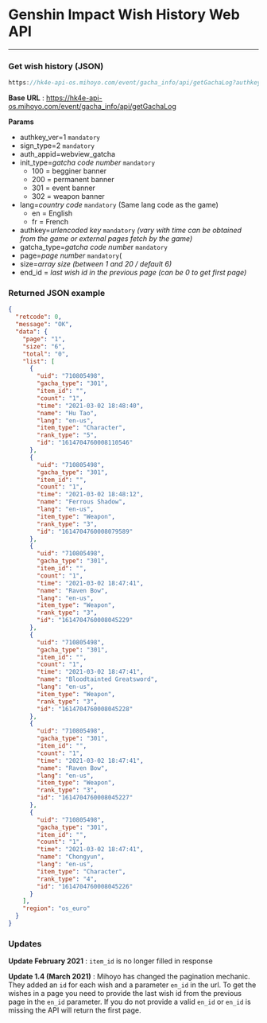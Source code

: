 # Genshin Impact Wish History Web API

---

### Get wish history (JSON)

```jsx
https://hk4e-api-os.mihoyo.com/event/gacha_info/api/getGachaLog?authkey_ver=1&sign_type=2&auth_appid=webview_gacha&init_type=301&lang=en&authkey=XXXXXXXXXXXXXXXXXXXXXXXXXXXXXX&gacha_type=301&page=1&size=6&end_id=0
```

**Base URL** : https://hk4e-api-os.mihoyo.com/event/gacha_info/api/getGachaLog

**Params**

- authkey_ver=1 `mandatory`
- sign_type=2 `mandatory`
- auth_appid=webview_gatcha
- init_type=*gatcha code number* `mandatory`
    - 100 = begginer banner
    - 200 = permanent banner
    - 301 = event banner
    - 302 = weapon banner
- lang=*country code* `mandatory` (Same lang code as the game)
    - en = English
    - fr = French
- authkey=*urlencoded* *key* `mandatory` *(vary with time can be obtained from the game or external pages fetch by the game)*
- gatcha_type=*gatcha code numbe*r `mandatory`
- page=*page number* `mandatory`(
- size=*array size (between 1 and 20 / default 6)*
- end_id = *last wish id in the previous page (can be 0 to get first page)*

### **Returned JSON example**

```json
{
  "retcode": 0,
  "message": "OK",
  "data": {
    "page": "1",
    "size": "6",
    "total": "0",
    "list": [
      {
        "uid": "710805498",
        "gacha_type": "301",
        "item_id": "",
        "count": "1",
        "time": "2021-03-02 18:48:40",
        "name": "Hu Tao",
        "lang": "en-us",
        "item_type": "Character",
        "rank_type": "5",
        "id": "1614704760008110546"
      },
      {
        "uid": "710805498",
        "gacha_type": "301",
        "item_id": "",
        "count": "1",
        "time": "2021-03-02 18:48:12",
        "name": "Ferrous Shadow",
        "lang": "en-us",
        "item_type": "Weapon",
        "rank_type": "3",
        "id": "1614704760008079589"
      },
      {
        "uid": "710805498",
        "gacha_type": "301",
        "item_id": "",
        "count": "1",
        "time": "2021-03-02 18:47:41",
        "name": "Raven Bow",
        "lang": "en-us",
        "item_type": "Weapon",
        "rank_type": "3",
        "id": "1614704760008045229"
      },
      {
        "uid": "710805498",
        "gacha_type": "301",
        "item_id": "",
        "count": "1",
        "time": "2021-03-02 18:47:41",
        "name": "Bloodtainted Greatsword",
        "lang": "en-us",
        "item_type": "Weapon",
        "rank_type": "3",
        "id": "1614704760008045228"
      },
      {
        "uid": "710805498",
        "gacha_type": "301",
        "item_id": "",
        "count": "1",
        "time": "2021-03-02 18:47:41",
        "name": "Raven Bow",
        "lang": "en-us",
        "item_type": "Weapon",
        "rank_type": "3",
        "id": "1614704760008045227"
      },
      {
        "uid": "710805498",
        "gacha_type": "301",
        "item_id": "",
        "count": "1",
        "time": "2021-03-02 18:47:41",
        "name": "Chongyun",
        "lang": "en-us",
        "item_type": "Character",
        "rank_type": "4",
        "id": "1614704760008045226"
      }
    ],
    "region": "os_euro"
  }
}
```
### Updates

**Update February 2021** : 
`item_id` is no longer filled in response

**Update 1.4 (March 2021)** :
Mihoyo has changed the pagination mechanic. They added an `id` for each wish and a parameter `en_id` in the url. To get the wishes in a page you need to provide the last wish id from the previous page in the `en_id` parameter. If you do not provide a valid `en_id` or `en_id` is missing the API will return the first page.
